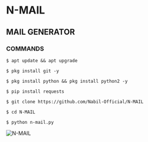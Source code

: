 # N-MAIL
## MAIL GENERATOR

### COMMANDS 

```
$ apt update && apt upgrade

$ pkg install git -y

$ pkg install python && pkg install python2 -y

$ pip install requests 

$ git clone https://github.com/Nabil-Official/N-MAIL

$ cd N-MAIL

$ python n-mail.py

```

![N-MAIL](https://d.top4top.io/p_19342hx052.png)
